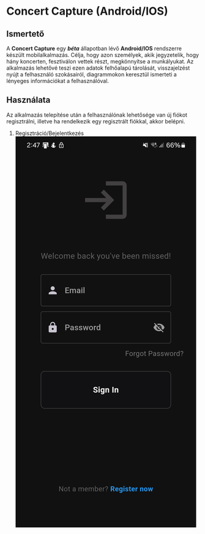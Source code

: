 # Concert Capture (Android/IOS)

## Ismertető

A **Concert Capture** egy ***béta*** állapotban lévő **Android/IOS** rendszerre készült mobilalkalmazás. Célja, hogy azon személyek, akik jegyzetelik, hogy hány koncerten, fesztiválon vettek részt, megkönnyítse a munkályukat. Az alkalmazás lehetővé teszi ezen adatok felhőalapú tárolását, visszajelzést nyújt a felhasználó szokásairól, diagrammokon keresztül ismerteti a lényeges információkat a felhasználóval.

## Használata

Az alkalmazás telepítése után a felhasználónak lehetősége van új fiókot regisztrálni, illetve ha rendelkezik egy regisztrált fiókkal, akkor belépni.

1. Regisztráció/Bejelentkezés
![Login form](../images/login.jpg)

